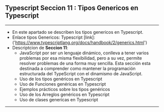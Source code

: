 ## Typescript Seccion 11 : Tipos Genericos en Typescript
---
*   En este apartado se describen los tipos genericos en Typescript.
*   Enlace tipos Genericos: Typescript [link]:('https://www.typescriptlang.org/docs/handbook/2/generics.html')
*    Descriptcion de **Seccion 11**:
     *    JavaScript por ser un lenguaje dinámico, conlleva a tener varios problemas por esa misma flexibilidad, pero a su vez, permite resolver problemas de una forma muy sencilla. Esta sección esta destinada a comprender como mantener la programación estructurada del TypeScript con el dinamismo de JavaScript.
     *   Uso de los tipos genéricos en Typescript
     *   Uso de Funciones genéricas en Typescript
     *   Ejemplos prácticos sobre los tipos genéricos
     *   Uso de los Arreglos genéricos en Typescript
     *   Uso de clases genericas en Typescript

---